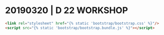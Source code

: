 # 20190320 | D 22 WORKSHOP

```html
<link rel="stylesheet" href="{% static 'bootstrap/bootstrap.css' %}"/>
<script src="{% static 'bootstrap/bootstrap.bundle.js' %}"></script>
```

